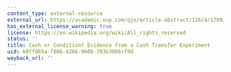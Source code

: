 ```yaml
---
content_type: external-resource
external_url: https://academic.oup.com/qje/article-abstract/126/4/1709/1922509
has_external_license_warning: true
license: https://en.wikipedia.org/wiki/All_rights_reserved
status: ''
title: Cash or Condition? Evidence from a Cash Transfer Experiment
uid: 60ff0b5a-f88b-4266-9608-703b3066cf9d
wayback_url: ''
---
```

